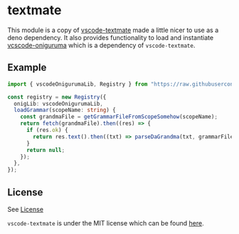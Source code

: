 # textmate

This module is a copy of [vscode-textmate](https://github.com/microsoft/vscode-textmate) made a little nicer to use as a deno dependency. It also provides functionality to load and instantiate [vcscode-oniguruma](https://github.com/microsoft/vscode-oniguruma) which is a dependency of `vscode-textmate`.

## Example

```ts
import { vscodeOnigurumaLib, Registry } from "https://raw.githubusercontent.com/quackware/vscode-textmate/mod.ts";

const registry = new Registry({
  onigLib: vscodeOnigurumaLib,
  loadGrammar(scopeName: string) {
    const grandmaFile = getGrammarFileFromScopeSomehow(scopeName);
    return fetch(grandmaFile).then((res) => {
      if (res.ok) {
        return res.text().then((txt) => parseDaGrandma(txt, grammarFile));
      }
      return null;
    });
  },
});
```

## License

See [License](./LICENSE)

`vscode-textmate` is under the MIT license which can be found [here](https://github.com/microsoft/vscode-textmate/blob/main/LICENSE.md).
